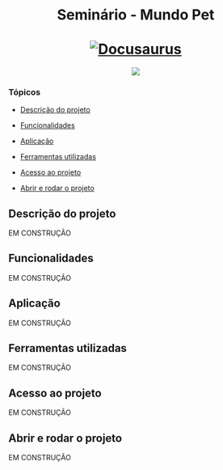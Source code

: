 <div align="center">
  <h1 align="center">
     Seminário - Mundo Pet
    <br />
    <br />
    <a href="https://docusaurus.io">
      <img src="https://docusaurus.io/img/slash-introducing.svg" alt="Docusaurus">
    </a>
  </h1>
</div>

<p align="center">
   <img src="http://img.shields.io/static/v1?label=STATUS&message=EM%20DESENVOLVIMENTO&color=RED&style=for-the-badge" #vitrinedev/>
</p>

### Tópicos 

- [Descrição do projeto](#descrição-do-projeto)

- [Funcionalidades](#funcionalidades)

- [Aplicação](#aplicação)

- [Ferramentas utilizadas](#ferramentas-utilizadas)

- [Acesso ao projeto](#acesso-ao-projeto)

- [Abrir e rodar o projeto](#abrir-e-rodar-o-projeto)


## Descrição do projeto 

<p align="justify">

  EM CONSTRUÇÃO
</p>

## Funcionalidades

 EM CONSTRUÇÃO

## Aplicação

 EM CONSTRUÇÃO

###

## Ferramentas utilizadas

 EM CONSTRUÇÃO
###

## Acesso ao projeto

 EM CONSTRUÇÃO

## Abrir e rodar o projeto

 EM CONSTRUÇÃO

